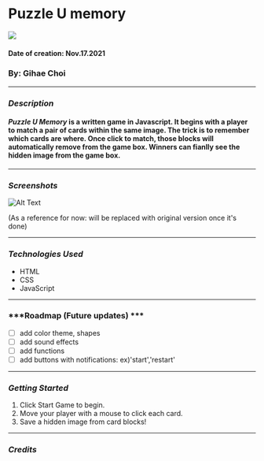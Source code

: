 # Puzzle U memory 
<img src= "https://i.imgur.com/NI60vmJ.jpg"/>

#### Date of creation: Nov.17.2021
### By: Gihae Choi

***
### ***Description***
#### **_Puzzle U Memory_** is a written game in Javascript. It begins with a player to match a pair of cards within the same image. The trick is to remember which cards are where. Once click to match, those blocks will automatically remove from the game box. Winners can fianlly see the hidden image from the game box.

***

### ***Screenshots***

![Alt Text](https://ohjoy.blogs.com/.a/6a00d8341c6a0853ef0240a451bae0200c-pi)

(As a reference for now: will be replaced with original version once it's done)

***

### ***Technologies Used***
* HTML
* CSS
* JavaScript

***

### ***Roadmap (Future updates) ***

- [ ] add color theme, shapes
- [ ] add sound effects
- [ ] add functions 
- [ ] add buttons with notifications: ex)'start','restart'

***

### ***Getting Started***

1. Click Start Game to begin.
2. Move your player with a mouse to click each card.
3. Save a hidden image from card blocks!

***

### ***Credits***